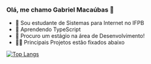 ### Olá, me chamo Gabriel Macaúbas 🖖

- 🔭 Sou estudante de Sistemas para Internet no IFPB
- 🌱 Aprendendo TypeScript
- 👯 Procuro um estágio na área de Desenvolvimento!
- 👩‍💻 Principais Projetos estão fixados abaixo

[![Top Langs](https://github-readme-stats.vercel.app/api/top-langs/?username=gabrielmacaubas&layout=compact&show_icons=true&theme=dark)](https://github.com/anuraghazra/github-readme-stats)



